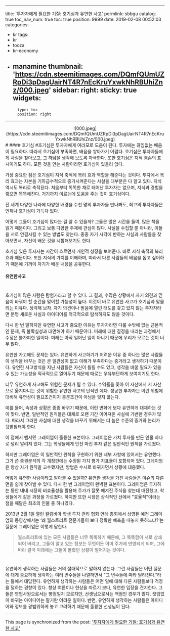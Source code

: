 
---
title: '투자자에게 필요한 기질: 호기심과 유연한 사고'
permlink: sbbgu
catalog: true
toc_nav_num: true
toc: true
position: 9999
date: 2019-02-08 00:52:03
categories:
- kr
tags:
- kr
- tooza
- kr-economy
- manamine
thumbnail: 'https://cdn.steemitimages.com/DQmfQUmUZRpDi3pDagUairNT4R7nEcKruYxwkNhRBUhiZnz/000.jpeg'
sidebar:
    right:
        sticky: true
widgets:
    -
        type: toc
        position: right
---


<center>
![000.jpeg](https://cdn.steemitimages.com/DQmfQUmUZRpDi3pDagUairNT4R7nEcKruYxwkNhRBUhiZnz/000.jpeg)
</center>
#
#### 호기심
#
​호기심은 투자자에게 여러모로 도움이 된다. 투자에는 끊임없는 배움이 필요하다. 따라서 호기심이 부족하면, 배움을 쌓아가기 어렵다. 호기심은 투자자들에게 사실을 찾아보고, 그 까닭을 생각해 보도록 자극한다. 또한 호기심은 지적 겸손의 표시이기도 하다. 모든 것을 안는 사람이라면 호기심이 있을리 없다.

​가장 중요한 점은 호기심이 지식 축적에 복리 효과 역할을 해준다는 것이다. 투자에서 복리 효과는 자본을 기하급수적으로 증가시켜준다는 사실을 대부분은 다 알고 있다. 지식 역시도 복리로 축적된다. 처음부터 똑똑한 채로 태어난 투자자는 없으며, 지식과 경험을 쌓으면 똑똑해진다. 거기까지 이르는데 도움을 주는 것이 호기심이다.

​전 세계 다양한 나라에 다양한 배경을 수천 명의 투자자들 만나봐도, 최고의 투자자들은 언제나 호기심이 가득차 있다.

​어떻게 그들이 호기심이 많다는 걸 알 수 있을까? 그들은 많은 시간을 들여, 많은 책을 읽기 때문이다. 그리고 보통 다양한 주제에 관심이 많다. 사실을 수집할 뿐 아니라, 이들을 서로 연결시킬 수 있는 방법도 찾는다. 종종 자기 시각에 반하는 사실과 사람들을 찾아보면서, 자신이 배운 것을 시험해보기도 한다.

​호기심 있은 투자자는 시간이 흐르면서 개인적 성장을 보여준다. 바로 지식 축적의 복리 효과 때문이다. 또한 지식의 가치를 이해하며, 따라서 다른 사람들의 배움을 돕고 싶어하기 때문에 기꺼이 자기가 배운 내용을 공유한다.
​
#### 유연한사고
#
호기심이 많은 사람은 탐험가라고 할 수 있다. 그 결과, 수많은 상황에서 자기 의견과 믿음이 바꿔야 할 순간을 맞이할 가능성이 높다. 이것이 바로 유연한 사고가 호기심과 맞물리는 이유다. 생각해 보자. 자기 의견이나 믿음에 열린 태도를 갖고 있지 않는 투자자라면 분명 새로운 사실과 아이디어를 적극적으로 탐색하지도 않을 것이다.

​다시 한 번 말하지만 유연한 사고가 중요한 이유는 투자자라면 다룰 수밖에 없는 근본적인 문제, 즉 불확실성과 대면해야 하기 때문이다. 미래에 대한 결정을 내리는 과정에서 수정은 불가피한 일이다. 미래는 아직 일어난 일이 아니기 때문에 우리가 모르는 것이 너무 많다.

​유연한 가고에도 문제는 있다. 유연하게 사고하기가 어려운 이유 중 하나는 많은 사람들이 생각을 바꾸는 것은 곧 일관성이 없고 이해가 부족하다는 증거라고 생각하기 때문이다. 유연한 사고방식을 지닌 사람들은 자신이 틀릴 수도 있고, 생각을 바꿀 필요가 있을 수 있는 가능성을 적극적으로 열어두기 때문에 때로는 우유부단하게 보여지기도 한다.

​너무 유연하게 사고해도 위험한 문제가 될 수 있다. 수익률을 쫓아 이 자산에서 저 자산으로 옮겨다니는 것이 위험한 유연한 사고의 단적인 예다. 성공한 투자자는 이런 위험에 대비해 유연성이 필요조건이지 충분조건이 아님을 잊지 않는다.

예를 들어, 속성과 상황은 종종 바뀌기 때문에, 이런 변화에 보다 유연하게 대체하는 것이 맞다. 반면, 일반적인 원칙들은 대체로 오랜 기간 이어져온 사실에 기반한 경우가 많다. 따라서 그러한 사실에 대한 생각을 바꾸기 위해서는 더 높은 수준의 증거와 논리가 뒷받침돼야 한다.

​이 점에서 벤저민 그레이엄이 훌륭한 표본이다. 그레이엄은 가치 투자를 만든 인물 하나로 널리 알려져 있다. 그는 학생들에게 안전 마진 투자 같은 일반적인 원칙을 가르쳤다.

​하지만 그레이엄은 이 일반적인 원칙을 구현하기 위한 세부 사항에 있어서는 유연했다. 그가 쓴 증권분석의 각 개정판에는 수정된 가치 평가 지표들이 포함되어 있다. 그레이엄은 항상 자기 원칙을 고수했지만, 방법은 수시로 바꿔가면서 상황에 대응했다.

​어떻게 유연한 사람이라고 알아볼 수 있을까? 유연한 생각을 가진 사람들은 이슈의 다른 면을 쉽게 찾아낼 수 있다. 다시 한 번 그레이엄이 완벽한 표본이다. 그레이엄은 투자하는 동안 내내 시장의 비효율성을 활용해 주가가 잘못 메겨진 주식을 찾는데 매진했고, 학생들에게 같은 과정을 가르쳤다. 하지만 또한 시장은 상식적인 선에서 "효율적"이라는 점을 깨달은 최초의 인물 중 하나였다.

​2013년 2월 1일 열린 컬럼비아 학생 투자 관리 협회 연례 총회에서 상영된 예전 그레이엄의 동영상에서는 ‘왜 월스트리트 전문가들이 보다 정확한 예측을 내놓지 못하느냐?’는 질문에 그레이엄은 이렇게 답한다.

>월스트리트에 있는 모든 사람들은 너무 똑똑하기 때문에, 그 똑똑함이 서로 상쇄되어 버리고, 그들이 알고 있는 정보는 무엇이든 이미 주가에 반영되게 되며, 그에 따라 결국 미래에는 그들이 몰랐던 상황이 벌어지는 것이다. 
#
유연하게 생각하는 사람들은 거의 절대적으로 말하지 않는다. 그런 사람들은 어떤 질문에 대게 중요하게 생각하는 여러 변수들을 나열하면서 "그 변수들에 따라 달라진다."라는 틀에서 대답한다. 유연하게 생각하는 사람들은 어떤 일에 대해 다른 사람들보다 걱정을 덜하는 경향이 있다. 항상 여론이나 현상을 따르기 보다, 유연한 입장을 견지한다. 그들은 영업사원으로서는 빵점일지 모르지만, 선생님으로서는 백점인 경우가 많다. 끊임없이 바뀌는 아이디어는 팔기란 어려운 일이다. 반면, 유연하게 생각하는 사람들은 아이디어와 정보를 광범위하게 놓고 고려하기 때문에 훌륭한 선생님이 된다.

- - -

This page is synchronized from the post: ['투자자에게 필요한 기질: 호기심과 유연한 사고'](https://steemit.com/@pius.pius/sbbgu)
